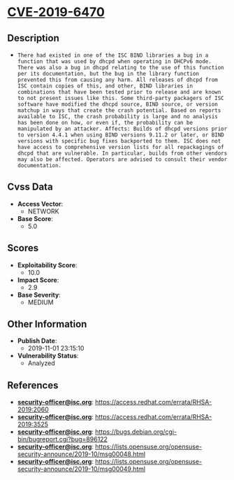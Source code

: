 
# [CVE-2019-6470](https://access.redhat.com/errata/RHSA-2019:2060)

## Description

- `There had existed in one of the ISC BIND libraries a bug in a function that was used by dhcpd when operating in DHCPv6 mode. There was also a bug in dhcpd relating to the use of this function per its documentation, but the bug in the library function prevented this from causing any harm. All releases of dhcpd from ISC contain copies of this, and other, BIND libraries in combinations that have been tested prior to release and are known to not present issues like this. Some third-party packagers of ISC software have modified the dhcpd source, BIND source, or version matchup in ways that create the crash potential. Based on reports available to ISC, the crash probability is large and no analysis has been done on how, or even if, the probability can be manipulated by an attacker. Affects: Builds of dhcpd versions prior to version 4.4.1 when using BIND versions 9.11.2 or later, or BIND versions with specific bug fixes backported to them. ISC does not have access to comprehensive version lists for all repackagings of dhcpd that are vulnerable. In particular, builds from other vendors may also be affected. Operators are advised to consult their vendor documentation.`

## Cvss Data

- **Access Vector**:
  - NETWORK
- **Base Score**:
  - 5.0

## Scores

- **Exploitability Score**:
  - 10.0
- **Impact Score**:
  - 2.9
- **Base Severity**:
  - MEDIUM

## Other Information

- **Publish Date**:
  - 2019-11-01 23:15:10
- **Vulnerability Status**:
  - Analyzed

## References

- **security-officer@isc.org**: https://access.redhat.com/errata/RHSA-2019:2060
- **security-officer@isc.org**: https://access.redhat.com/errata/RHSA-2019:3525
- **security-officer@isc.org**: https://bugs.debian.org/cgi-bin/bugreport.cgi?bug=896122
- **security-officer@isc.org**: https://lists.opensuse.org/opensuse-security-announce/2019-10/msg00048.html
- **security-officer@isc.org**: https://lists.opensuse.org/opensuse-security-announce/2019-10/msg00049.html
